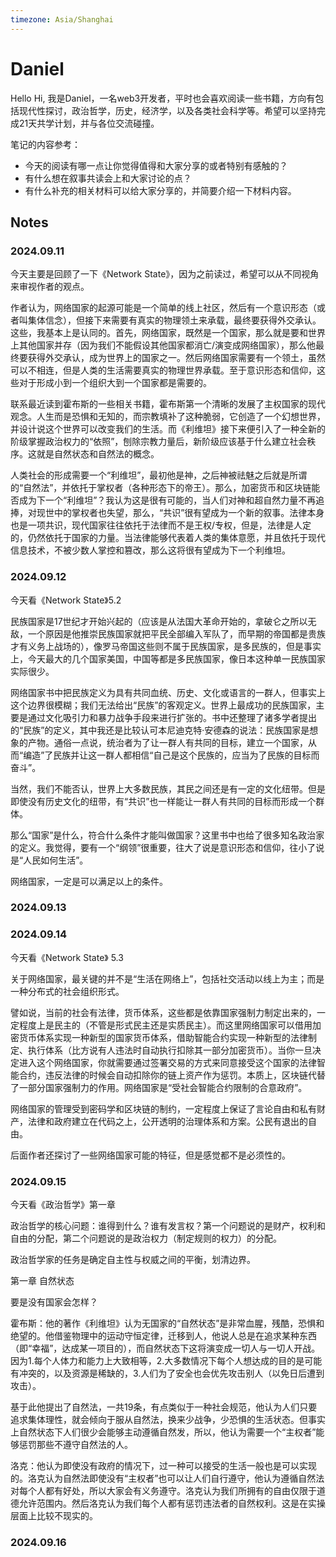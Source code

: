 ```yaml
---
timezone: Asia/Shanghai
---
```



# Daniel

Hello
Hi, 我是Daniel，一名web3开发者，平时也会喜欢阅读一些书籍，方向有包括现代性探讨，政治哲学，历史，经济学，以及各类社会科学等。希望可以坚持完成21天共学计划，并与各位交流碰撞。

笔记的内容参考：
   - 今天的阅读有哪一点让你觉得值得和大家分享的或者特别有感触的？
   - 有什么想在叙事共读会上和大家讨论的点？
   - 有什么补充的相关材料可以给大家分享的，并简要介绍一下材料内容。

## Notes

<!-- Content_START -->

### 2024.09.11

今天主要是回顾了一下《Network State》，因为之前读过，希望可以从不同视角来审视作者的观点。

作者认为，网络国家的起源可能是一个简单的线上社区，然后有一个意识形态（或者叫集体信念），但接下来需要有真实的物理领土来承载，最终要获得外交承认。这些，我基本上是认同的。首先，网络国家，既然是一个国家，那么就是要和世界上其他国家并存（因为我们不能假设其他国家都消亡/演变成网络国家），那么他最终要获得外交承认，成为世界上的国家之一。然后网络国家需要有一个领土，虽然可以不相连，但是人类的生活需要真实的物理世界承载。至于意识形态和信仰，这些对于形成小到一个组织大到一个国家都是需要的。

联系最近读到霍布斯的一些相关书籍，霍布斯第一个清晰的发展了主权国家的现代观念。人生而是恐惧和无知的，而宗教填补了这种脆弱，它创造了一个幻想世界，并设计说这个世界可以改变我们的生活。而《利维坦》接下来便引入了一种全新的阶级掌握政治权力的“依照”，刨除宗教力量后，新阶级应该基于什么建立社会秩序。这就是自然状态和自然法的概念。

人类社会的形成需要一个“利维坦”，最初他是神，之后神被祛魅之后就是所谓的“自然法”，并依托于掌权者（各种形态下的帝王）。那么，加密货币和区块链能否成为下一个“利维坦”？我认为这是很有可能的，当人们对神和超自然力量不再追捧，对现世中的掌权者也失望，那么，“共识”很有望成为一个新的叙事。法律本身也是一项共识，现代国家往往依托于法律而不是王权/专权，但是，法律是人定的，仍然依托于国家的力量。当法律能够代表着人类的集体意愿，并且依托于现代信息技术，不被少数人掌控和篡改，那么这将很有望成为下一个利维坦。


### 2024.09.12

今天看《Network State》5.2

民族国家是17世纪才开始兴起的（应该是从法国大革命开始的，拿破仑之所以无敌，一个原因是他推崇民族国家就把平民全部编入军队了，而早期的帝国都是贵族才有义务上战场的），像罗马帝国这些则不属于民族国家，是多民族的，但是事实上，今天最大的几个国家美国，中国等都是多民族国家，像日本这种单一民族国家实际很少。

网络国家书中把民族定义为具有共同血统、历史、文化或语言的一群人，但事实上这个边界很模糊；我们无法给出“民族”的客观定义。世界上最成功的民族国家，主要是通过文化吸引力和暴力战争手段来进行扩张的。书中还整理了诸多学者提出的“民族”的定义，其中我还是比较认可本尼迪克特·安德森的说法：民族国家是想象的产物。通俗一点说，统治者为了让一群人有共同的目标，建立一个国家，从而“编造”了民族并让这一群人都相信“自己是这个民族的，应当为了民族的目标而奋斗”。

当然，我们不能否认，世界上大多数民族，其民之间还是有一定的文化纽带。但是即使没有历史文化的纽带，有“共识”也一样能让一群人有共同的目标而形成一个群体。

那么“国家”是什么，符合什么条件才能叫做国家？这里书中也给了很多知名政治家的定义。我觉得，要有一个“纲领”很重要，往大了说是意识形态和信仰，往小了说是“人民如何生活”。

网络国家，一定是可以满足以上的条件。

### 2024.09.13



### 2024.09.14

今天看《Network State》 5.3

关于网络国家，最关键的并不是“生活在网络上”，包括社交活动以线上为主；而是一种分布式的社会组织形式。

譬如说，当前的社会有法律，货币体系，这些都是依靠国家强制力制定出来的，一定程度上是民主的（不管是形式民主还是实质民主）。而这里网络国家可以借用加密货币体系实现一种新型的国家货币体系，借助智能合约实现一种新型的法律制定、执行体系（比方说有人违法时自动执行扣除其一部分加密货币）。当你一旦决定进入这个网络国家，你就需要通过签署交易的方式来同意接受这个国家的法律智能合约，违反法律的时候会自动扣除你的链上资产作为惩罚。本质上，区块链代替了一部分国家强制力的作用。网络国家是“受社会智能合约限制的合意政府”。

网络国家的管理受到密码学和区块链的制约，一定程度上保证了言论自由和私有财产，法律和政府建立在代码之上，公开透明的治理体系和方案。公民有退出的自由。

后面作者还探讨了一些网络国家可能的特征，但是感觉都不是必须性的。

### 2024.09.15

今天看《政治哲学》第一章

政治哲学的核心问题：谁得到什么？谁有发言权？第一个问题说的是财产，权利和自由的分配，第二个问题说的是政治权力（制定规则的权力）的分配。

政治哲学家的任务是确定自主性与权威之间的平衡，划清边界。

第一章 自然状态

要是没有国家会怎样？

霍布斯：他的著作《利维坦》认为无国家的“自然状态”是非常血腥，残酷，恐惧和绝望的。他借鉴物理中的运动守恒定律，迁移到人，他说人总是在追求某种东西（即“幸福”，达成某一项目的），而自然状态下这将演变成一切人与一切人开战。因为1.每个人体力和能力上大致相等，2.大多数情况下每个人想达成的目的是可能有冲突的，以及资源是稀缺的，3.人们为了安全也会优先攻击别人（以免日后遭到攻击）。

基于此他提出了自然法，一共19条，有点类似于一种社会规范，他认为人们只要追求集体理性，就会倾向于服从自然法，换来少战争，少恐惧的生活状态。但事实上自然状态下人们很少会能够主动遵循自然发，所以，他认为需要一个“主权者”能够惩罚那些不遵守自然法的人。

洛克：他认为即使没有政府的情况下，过一种可以接受的生活一般也是可以实现的。洛克认为自然法即使没有“主权者”也可以让人们自行遵守，他认为遵循自然法对每个人都有好处，所以大家会有义务遵守。洛克认为我们所拥有的自由仅限于道德允许范围内。然后洛克认为我们每个人都有惩罚违法者的自然权利。这是在实操层面上比较不现实的。

### 2024.09.16


<!-- Content_END -->
